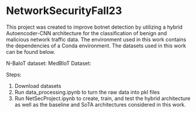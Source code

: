 # NetworkSecurityFall23

This project was created to improve botnet detection by utilizing a hybrid Autoencoder-CNN architecture for the classification of benign and malicious network traffic data. The environment used in this work contains the dependencies of a Conda environment. The datasets used in this work can be found below.

N-BaIoT dataset:
MedBIoT Dataset:

Steps:
  1. Download datasets
  2. Run data_processing.ipynb to turn the raw data into pkl files
  3. Run NetSecProject.ipynb to create, train, and test the hybrid architecture as well as the baseline and SoTA architectures considered in this work.
